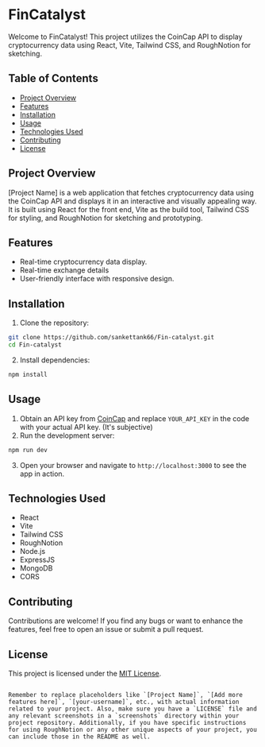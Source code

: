 # FinCatalyst

Welcome to FinCatalyst! This project utilizes the CoinCap API to display cryptocurrency data using React, Vite, Tailwind CSS, and RoughNotion for sketching.

## Table of Contents

- [Project Overview](#project-overview)
- [Features](#features)
- [Installation](#installation)
- [Usage](#usage)
- [Technologies Used](#technologies-used)
- [Contributing](#contributing)
- [License](#license)

## Project Overview

[Project Name] is a web application that fetches cryptocurrency data using the CoinCap API and displays it in an interactive and visually appealing way. It is built using React for the front end, Vite as the build tool, Tailwind CSS for styling, and RoughNotion for sketching and prototyping.

## Features

- Real-time cryptocurrency data display.
- Real-time exchange details
- User-friendly interface with responsive design.


## Installation

1. Clone the repository:

```bash
git clone https://github.com/sankettank66/Fin-catalyst.git
cd Fin-catalyst
```

2. Install dependencies:

```bash
npm install
```

## Usage

1. Obtain an API key from [CoinCap](https://coincap.io/) and replace `YOUR_API_KEY` in the code with your actual API key.
(It's subjective)
2. Run the development server:

```bash
npm run dev
```

3. Open your browser and navigate to `http://localhost:3000` to see the app in action.

## Technologies Used

- React
- Vite
- Tailwind CSS
- RoughNotion
- Node.js
- ExpressJS
- MongoDB
- CORS

## Contributing

Contributions are welcome! If you find any bugs or want to enhance the features, feel free to open an issue or submit a pull request.

## License

This project is licensed under the [MIT License](LICENSE).
```

Remember to replace placeholders like `[Project Name]`, `[Add more features here]`, `[your-username]`, etc., with actual information related to your project. Also, make sure you have a `LICENSE` file and any relevant screenshots in a `screenshots` directory within your project repository. Additionally, if you have specific instructions for using RoughNotion or any other unique aspects of your project, you can include those in the README as well.
